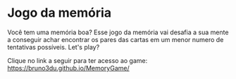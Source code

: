 <h1>Jogo da memória</h1>

<p>Você tem uma memória boa? Esse jogo da memória vai desafia a sua mente a conseguir achar encontrar os pares das cartas em um menor numero de tentativas possíveis. Let's play?</p> 

Clique no link a seguir para ter acesso ao game: https://bruno3du.github.io/MemoryGame/



